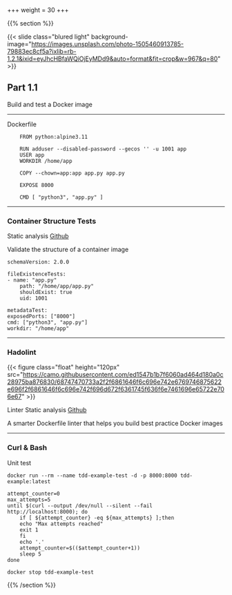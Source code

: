 +++
weight = 30
+++

{{% section %}}

{{< slide class="blured light" background-image="https://images.unsplash.com/photo-1505460913785-79883ec8cf5a?ixlib=rb-1.2.1&ixid=eyJhcHBfaWQiOjEyMDd9&auto=format&fit=crop&w=967&q=80"  >}}

## Part 1.1

Build and test a Docker image

---

Dockerfile

        FROM python:alpine3.11

        RUN adduser --disabled-password --gecos '' -u 1001 app
        USER app
        WORKDIR /home/app

        COPY --chown=app:app app.py app.py

        EXPOSE 8000

        CMD [ "python3", "app.py" ]

---

### Container Structure Tests

<span class="badge">Static analysis</span> <span class="badge">[Github](https://github.com/GoogleContainerTools/container-structure-test)</span>

Validate the structure of a container image

    schemaVersion: 2.0.0

    fileExistenceTests:
    - name: "app.py"
        path: "/home/app/app.py"
        shouldExist: true
        uid: 1001

    metadataTest:
    exposedPorts: ["8000"]
    cmd: ["python3", "app.py"]
    workdir: "/home/app"

---

### Hadolint

{{< figure  class="float" height="120px" src="https://camo.githubusercontent.com/ed1547b1b7f6060ad464d180a0c28975ba876830/68747470733a2f2f6861646f6c696e742e6769746875622e696f2f6861646f6c696e742f696d672f6361745f636f6e7461696e65722e706e67" >}}

<span class="badge">Linter</span> <span class="badge">Static analysis</span> <span class="badge">[Github](https://github.com/hadolint/hadolint)</span>

A smarter Dockerfile linter that helps you build best practice Docker images

---

### Curl & Bash

<span class="badge">Unit test</span>

    docker run --rm --name tdd-example-test -d -p 8000:8000 tdd-example:latest

    attempt_counter=0
    max_attempts=5
    until $(curl --output /dev/null --silent --fail http://localhost:8000); do
        if [ ${attempt_counter} -eq ${max_attempts} ];then
        echo "Max attempts reached"
        exit 1
        fi
        echo '.'
        attempt_counter=$(($attempt_counter+1))
        sleep 5
    done

    docker stop tdd-example-test

{{% /section %}}
